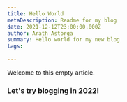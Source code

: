 ```yaml
---
title: Hello World
metaDescription: Readme for my blog
date: 2021-12-12T23:00:00.000Z
author: Arath Astorga
summary: Hello world for my new blog
tags:
  
---
```


Welcome to this empty article.

### Let's try blogging in 2022!